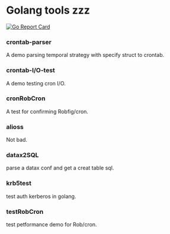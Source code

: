 
# Golang tools zzz

[![Go Report Card](https://goreportcard.com/badge/github.com/touch-head-optimistically/mygolangtools)](https://goreportcard.com/report/github.com/touch-head-optimistically/mygolangtools)

###     crontab-parser
A demo parsing temporal strategy with specify struct to crontab.

###     crontab-I/O-test
A demo testing cron I/O.

###     cronRobCron
A test for confirming Robfig/cron.

###     alioss
Not bad.

###		datax2SQL
parse a datax conf and get a creat table sql.

###		krb5test
test auth kerberos in golang.

###     testRobCron
test petformance demo for Rob/cron. 




